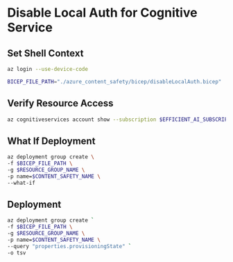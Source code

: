 # Disable Local Auth for Cognitive Service

## Set Shell Context

```bash
az login --use-device-code

BICEP_FILE_PATH="./azure_content_safety/bicep/disableLocalAuth.bicep"
```

## Verify Resource Access

```bash
az cognitiveservices account show --subscription $EFFICIENT_AI_SUBSCRIPTION_ID -g $RESOURCE_GROUP_NAME -n $CONTENT_SAFETY_NAME --query "{ disableLocalAuth: properties.disableLocalAuth }"
```

## What If Deployment

```bash
az deployment group create \
-f $BICEP_FILE_PATH \
-g $RESOURCE_GROUP_NAME \
-p name=$CONTENT_SAFETY_NAME \
--what-if
```

## Deployment

```bash
az deployment group create `
-f $BICEP_FILE_PATH \
-g $RESOURCE_GROUP_NAME \
-p name=$CONTENT_SAFETY_NAME \
--query "properties.provisioningState" `
-o tsv
```
